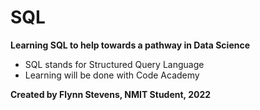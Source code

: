 # SQL

**Learning SQL to help towards a pathway in Data Science**

- SQL stands for Structured Query Language
- Learning will be done with Code Academy

**Created by Flynn Stevens, NMIT Student, 2022**
